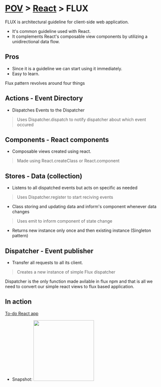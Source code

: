 # <a href='./../readme.md'>POV</a> > <a href='./readme.md'>React</a> > FLUX

FLUX is architectural guideline for client-side web application.

* It's common guideline used with React.
* It complements React's composable view components by utilizing a unidirectional data flow.

## Pros

* Since it is a guideline we can start using it immediately.
* Easy to learn.

Flux pattern revolves around four things

## Actions - Event Directory

- Dispatches Events to the Dispatcher

> Uses Dispatcher.dispatch to notify dispatcher about which event occured

## Components - React components

- Composable views created using react.

> Made using React.createClass or React.component

## Stores - Data (collection)

- Listens to all dispatched events but acts on specific as needed

> Uses Dispatcher.register to start reciving events

- Class storing and updating data and inform's component whenever data changes

> Uses emit to inform component of state change

- Returns new instance only once and then existing instance (Singleton pattern)

## Dispatcher - Event publisher

- Transfer all requests to all its client.

> Creates a new instance of simple Flux dispatcher

Dispatcher is the only function made avilable in flux npm and that is all we need to convert our simple react views to flux based application.

## In action

<a href='https://github.com/vkum29/todo-list-react'>To-do React app</a>

- Snapshot: <img src='https://github.com/vkum29/todo-list-react/blob/flux/app-snapshot.png' width=200 height=200/>

